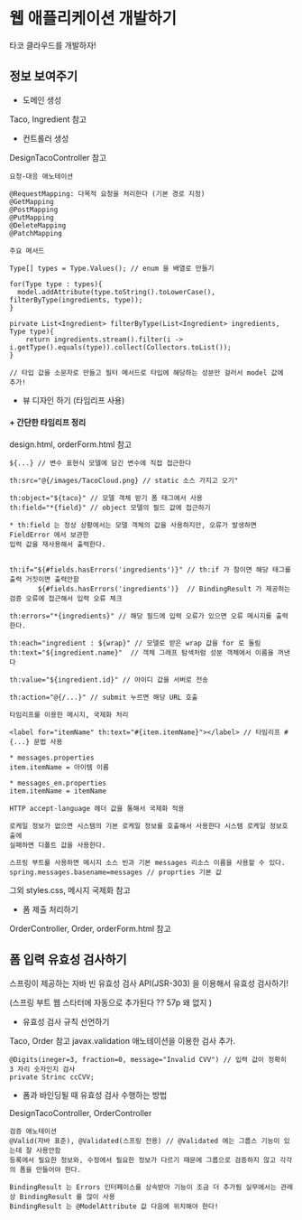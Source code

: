 # 웹 애플리케이션 개발하기

타코 클라우드를 개발하자! 

## 정보 보여주기 

* 도메인 생성

Taco, Ingredient 참고

* 컨트롤러 생성

DesignTacoController 참고

```
요청-대응 애노테이션

@RequestMapping: 다목적 요청을 처리한다 (기본 경로 지정)
@GetMapping
@PostMapping
@PutMapping
@DeleteMapping
@PatchMapping
```

```
주요 메서드

Type[] types = Type.Values(); // enum 을 배열로 만들기 

for(Type type : types){
  model.addAttribute(type.toString().toLowerCase(), filterByType(ingredients, type));
} 

pirvate List<Ingredient> filterByType(List<Ingredient> ingredients, Type type){
    return ingredients.stream().filter(i -> i.getType().equals(type)).collect(Collectors.toList());
}

// 타입 값을 소문자로 만들고 필터 메서드로 타입에 해당하는 성분만 걸러서 model 값에 추가!
```

* 뷰 디자인 하기 (타임리프 사용) 

#### + 간단한 타임리프 정리

design.html, orderForm.html 참고

```
${...} // 변수 표현식 모델에 담긴 변수에 직접 접근한다

th:src="@{/images/TacoCloud.png} // static 소스 가지고 오기"

th:object="${taco}" // 모델 객체 받기 폼 태그에서 사용
th:field="*{field}" // object 모델의 필드 값에 접근하기

* th:field 는 정상 상황에서는 모델 객체의 값을 사용하지만, 오류가 발생하면 FieldError 에서 보관한
입력 값을 재사용해서 출력한다.


th:if="${#fields.hasErrors('ingredients')}" // th:if 가 참이면 해당 태그를 출력 거짓이면 출력안함
       ${#fields.hasErrors('ingredients')}  // BindingResult 가 제공하는 검증 오류에 접근해서 입력 오류 체크

th:errors="*{ingredients}" // 해당 필드에 입력 오류가 있으면 오류 메시지를 출력한다.

th:each="ingredient : ${wrap}" // 모델로 받은 wrap 값을 for 로 돌림
th:text="${ingredient.name}"  // 객체 그래프 탐색처럼 성분 객체에서 이름을 꺼낸다

th:value="${ingredient.id}" // 아이디 값을 서버로 전송

th:action="@{/...}" // submit 누르면 해당 URL 호출
``` 
```
타임리프를 이용한 메시지, 국제화 처리

<label for="itemName" th:text="#{item.itemName}"></label> // 타임리프 #{...} 문법 사용

* messages.properties 
item.itemName = 아이템 이름
 
* messages_en.properties
item.itemName = itemName

HTTP accept-language 헤더 값을 통해서 국제화 적용

로케일 정보가 없으면 시스템의 기본 로케일 정보를 호출해서 사용한다 시스템 로케일 정보호출에
실패하면 디폴트 값을 사용한다.

스프링 부트를 사용하면 메시지 소스 빈과 기본 messages 리소스 이름을 사용할 수 있다.
spring.messages.basename=messages // proprties 기본 값
```
그외 styles.css, 메시지 국제화 참고


* 폼 제출 처리하기

OrderController, Order, orderForm.html 참고

## 폼 입력 유효성 검사하기

스프링이 제공하는 자바 빈 유효성 검사 API(JSR-303) 을 이용해서 유효성 검사하기!

(스프링 부트 웹 스타터에 자동으로 추가된다 ?? 57p 왜 없지 )

* 유효성 검사 규칙 선언하기

Taco, Order 참고 javax.validation 애노테이션을 이용한 검사 추가.

```
@Digits(ineger=3, fraction=0, message="Invalid CVV") // 입력 값이 정확히 3 자리 숫자인지 검사
private Strinc ccCVV;
```
* 폼과 바인딩될 때 유효성 검사 수행하는 방법

DesignTacoController, OrderController

```
검증 애노테이션
@Valid(자바 표준), @Validated(스프링 전용) // @Validated 에는 그룹스 기능이 있는데 잘 사용안함 
등록에서 필요한 정보와, 수정에서 필요한 정보가 다르기 때문에 그룹으로 검증하지 않고 각각의 폼을 만들어야 한다.

BindingResult 는 Errors 인터페이스를 상속받아 기능이 조금 더 추가됨 실무에서는 관례상 BindingResult 를 많이 사용
BindingResult 는 @ModelAttribute 값 다음에 위치해야 한다!
```
